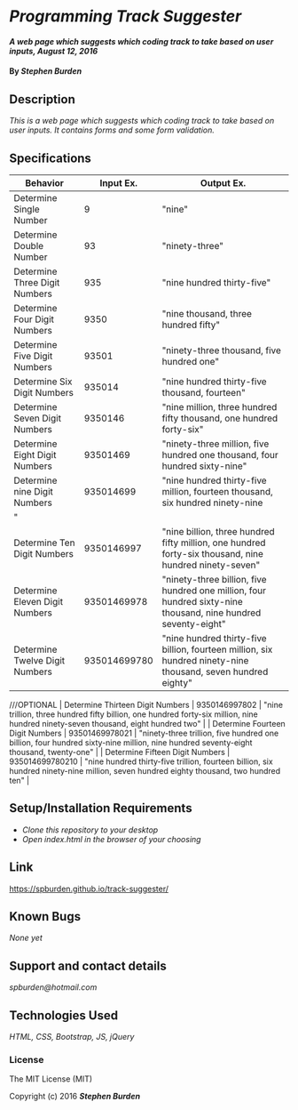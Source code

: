 # _Programming Track Suggester_

#### _A web page which suggests which coding track to take based on user inputs, August 12, 2016_

#### By _**Stephen Burden**_

## Description
_This is a web page which suggests which coding track to take based on user inputs. It contains forms and some form validation._


## Specifications
| Behavior | Input Ex. | Output Ex. |
| --- | --- | --- |
| Determine Single Number |  9 |  "nine" |
| Determine Double Number |  93 |  "ninety-three" |
| Determine Three Digit Numbers |  935 |  "nine hundred thirty-five" |
| Determine Four Digit Numbers |  9350 |  "nine thousand, three hundred fifty" |
| Determine Five Digit Numbers |  93501 |  "ninety-three thousand, five hundred one" |
| Determine Six Digit Numbers |  935014 |  "nine hundred thirty-five thousand, fourteen" |
| Determine Seven Digit Numbers |  9350146 |  "nine million, three hundred fifty thousand, one hundred forty-six" |
| Determine Eight Digit Numbers |  93501469 |  "ninety-three million, five hundred one thousand, four hundred sixty-nine" |
| Determine nine Digit Numbers |  935014699 |  "nine hundred thirty-five million, fourteen thousand, six hundred ninety-nine
" |
| Determine Ten Digit Numbers |  9350146997 |  "nine billion, three hundred fifty million, one hundred forty-six thousand, nine hundred ninety-seven" |
| Determine Eleven Digit Numbers |  93501469978 |  "ninety-three billion, five hundred one million, four hundred sixty-nine thousand, nine hundred seventy-eight" |
| Determine Twelve Digit Numbers |  935014699780 |  "nine hundred thirty-five billion, fourteen million, six hundred ninety-nine thousand, seven hundred eighty" |

///OPTIONAL
| Determine Thirteen Digit Numbers |  9350146997802 |  "nine trillion, three hundred fifty billion, one hundred forty-six million, nine hundred ninety-seven thousand, eight hundred two" |
| Determine Fourteen Digit Numbers |  93501469978021 |  "ninety-three trillion, five hundred one billion, four hundred sixty-nine million, nine hundred seventy-eight thousand, twenty-one" |
| Determine Fifteen Digit Numbers |  935014699780210 |  "nine hundred thirty-five trillion, fourteen billion, six hundred ninety-nine million, seven hundred eighty thousand, two hundred ten" |

## Setup/Installation Requirements
* _Clone this repository to your desktop_
* _Open index.html in the browser of your choosing_

## Link
https://spburden.github.io/track-suggester/

## Known Bugs
_None yet_

## Support and contact details
_spburden@hotmail.com_

## Technologies Used
_HTML,
CSS,
Bootstrap,
JS,
jQuery_

### License
The MIT License (MIT)

Copyright (c) 2016 **_Stephen Burden_**
